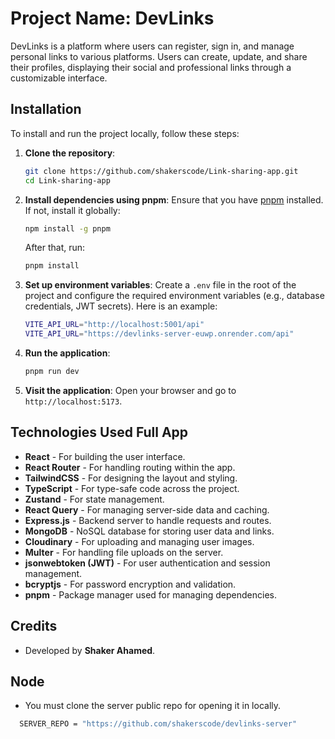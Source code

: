 # Project Name: DevLinks

DevLinks is a platform where users can register, sign in, and manage personal links to various platforms. Users can create, update, and share their profiles, displaying their social and professional links through a customizable interface.

## Installation

To install and run the project locally, follow these steps:

1. **Clone the repository**:

   ```bash
   git clone https://github.com/shakerscode/Link-sharing-app.git
   cd Link-sharing-app
   ```

2. **Install dependencies using pnpm**:
   Ensure that you have [pnpm](https://pnpm.io/installation) installed. If not, install it globally:

   ```bash
   npm install -g pnpm
   ```

   After that, run:

   ```bash
   pnpm install
   ```

3. **Set up environment variables**:
   Create a `.env` file in the root of the project and configure the required environment variables (e.g., database credentials, JWT secrets). Here is an example:

   ```bash
   VITE_API_URL="http://localhost:5001/api"
   VITE_API_URL="https://devlinks-server-euwp.onrender.com/api"
   ```

4. **Run the application**:

   ```bash
   pnpm run dev
   ```

5. **Visit the application**:
   Open your browser and go to `http://localhost:5173`.

## Technologies Used Full App

- **React** - For building the user interface.
- **React Router** - For handling routing within the app.
- **TailwindCSS** - For designing the layout and styling.
- **TypeScript** - For type-safe code across the project.
- **Zustand** - For state management.
- **React Query** - For managing server-side data and caching.
- **Express.js** - Backend server to handle requests and routes.
- **MongoDB** - NoSQL database for storing user data and links.
- **Cloudinary** - For uploading and managing user images.
- **Multer** - For handling file uploads on the server.
- **jsonwebtoken (JWT)** - For user authentication and session management.
- **bcryptjs** - For password encryption and validation.
- **pnpm** - Package manager used for managing dependencies.

## Credits

- Developed by **Shaker Ahamed**.

## Node
- You must clone the server public repo for opening it in locally. 

 ```bash
   SERVER_REPO = "https://github.com/shakerscode/devlinks-server" 

   ```